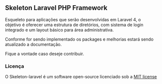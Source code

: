 ## Skeleton Laravel PHP Framework

Esqueleto para aplicações que serão desenvolvidas em Laravel 4, o objetivo é oferecer uma estrutura de diretórios, com sistema de login integrado e um layout básico para área administrativa.

Conforme for sendo implementado os packages e melhorias estará sendo atualizado a documentação.

Fique a vontade caso deseje contribuir.

### Licença

O Skeleton-laravel é um software open-source licenciado sob a [MIT license](http://opensource.org/licenses/MIT)
